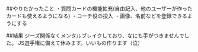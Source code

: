 ##やりたかったこと
・質問カードの機能拡充(自由記入、他のユーザーが作ったカードも使えるようになる)
・コーチ役の投入
・画像、名前などを登録できるようにする

##結果
ジーズ関係なくメンタルブレイクしており、なにも手がつきませんでした。
JS選手権に備えて休みます。いいもの作ります（泣）
